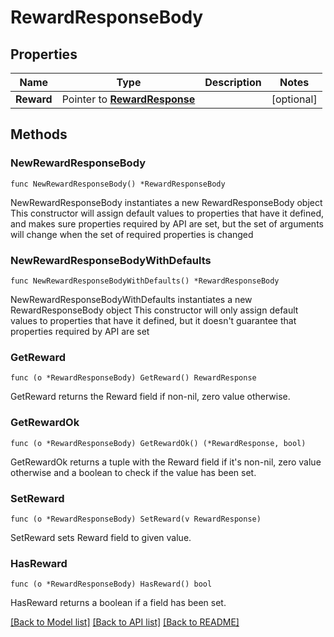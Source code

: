 # RewardResponseBody

## Properties

Name | Type | Description | Notes
------------ | ------------- | ------------- | -------------
**Reward** | Pointer to [**RewardResponse**](RewardResponse.md) |  | [optional] 

## Methods

### NewRewardResponseBody

`func NewRewardResponseBody() *RewardResponseBody`

NewRewardResponseBody instantiates a new RewardResponseBody object
This constructor will assign default values to properties that have it defined,
and makes sure properties required by API are set, but the set of arguments
will change when the set of required properties is changed

### NewRewardResponseBodyWithDefaults

`func NewRewardResponseBodyWithDefaults() *RewardResponseBody`

NewRewardResponseBodyWithDefaults instantiates a new RewardResponseBody object
This constructor will only assign default values to properties that have it defined,
but it doesn't guarantee that properties required by API are set

### GetReward

`func (o *RewardResponseBody) GetReward() RewardResponse`

GetReward returns the Reward field if non-nil, zero value otherwise.

### GetRewardOk

`func (o *RewardResponseBody) GetRewardOk() (*RewardResponse, bool)`

GetRewardOk returns a tuple with the Reward field if it's non-nil, zero value otherwise
and a boolean to check if the value has been set.

### SetReward

`func (o *RewardResponseBody) SetReward(v RewardResponse)`

SetReward sets Reward field to given value.

### HasReward

`func (o *RewardResponseBody) HasReward() bool`

HasReward returns a boolean if a field has been set.


[[Back to Model list]](../README.md#documentation-for-models) [[Back to API list]](../README.md#documentation-for-api-endpoints) [[Back to README]](../README.md)


